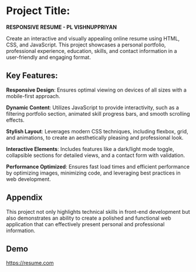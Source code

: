 
# Project Title:

**RESPONSIVE RESUME - PL VISHNUPPRIYAN**

Create an interactive and visually appealing online resume using HTML, CSS, and JavaScript. This project showcases a personal portfolio, professional experience, education, skills, and contact information in a user-friendly and engaging format.


## Key Features:

**Responsive Design**: Ensures optimal viewing on devices of all sizes with a mobile-first approach.

**Dynamic Content**: Utilizes JavaScript to provide interactivity, such as a filtering portfolio section, animated skill progress bars, and smooth scrolling effects.

**Stylish Layout**: Leverages modern CSS techniques, including flexbox, grid, and animations, to create an aesthetically pleasing and professional look.

**Interactive Elements**: Includes features like a dark/light mode toggle, collapsible sections for detailed views, and a contact form with validation.

**Performance Optimized**: Ensures fast load times and efficient performance by optimizing images, minimizing code, and leveraging best practices in web development.

## Appendix

This project not only highlights technical skills in front-end development but also demonstrates an ability to create a polished and functional web application that can effectively present personal and professional information.
## Demo

https://resume.com

